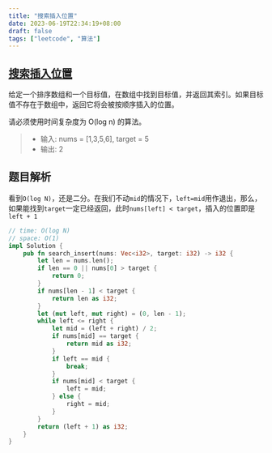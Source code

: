 ```yaml
---
title: "搜索插入位置"
date: 2023-06-19T22:34:19+08:00
draft: false
tags: ["leetcode", "算法"]
---
```


## [搜索插入位置](https://leetcode.cn/problems/search-insert-position/)

给定一个排序数组和一个目标值，在数组中找到目标值，并返回其索引。如果目标值不存在于数组中，返回它将会被按顺序插入的位置。

请必须使用时间复杂度为 O(log n) 的算法。

>- 输入: nums = [1,3,5,6], target = 5
>- 输出: 2

## 题目解析

看到`O(log N)`，还是二分。在我们不动`mid`的情况下，`left=mid`用作退出，那么，如果能找到`target`一定已经返回，此时`nums[left] < target`，插入的位置即是`left + 1`

```rust
// time: O(log N)
// space: O(1)
impl Solution {
    pub fn search_insert(nums: Vec<i32>, target: i32) -> i32 {
        let len = nums.len();
        if len == 0 || nums[0] > target {
            return 0;
        }
        if nums[len - 1] < target {
            return len as i32;
        }
        let (mut left, mut right) = (0, len - 1);
        while left <= right {
            let mid = (left + right) / 2;
            if nums[mid] == target {
                return mid as i32;
            }
            if left == mid {
                break;
            }
            if nums[mid] < target {
                left = mid;
            } else {
                right = mid;
            }
        }
        return (left + 1) as i32;
    }
}
```

